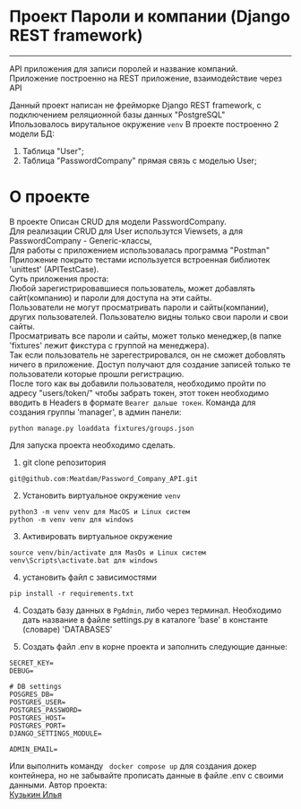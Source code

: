# Проект Пароли и компании (Django REST framework)
________
API приложения для записи поролей и название компаний.<br>
Приложение построенно на REST приложение, взаимодействие через API 


Данный проект написан не фрейморке Django REST framework, с подключением реляционной базы данных "PostgreSQL"<br>
Ипользовалось вирутальное окружение ```venv```
В  проекте построенно 2 модели БД:
1. Таблица "User";
2. Таблица "PasswordCompany" прямая связь с моделью User;

# О проекте
В проекте Описан CRUD для модели PasswordCompany.<br> 
Для реализации CRUD для User использутся Viewsets, а для PasswordCompany - Generic-классы, <br>
Для работы с приложением использовалась программа "Postman"<br>
Приложение покрыто тестами используется встроенная библиотек 'unittest' (APITestCase).<br>
Суть приложения проста:<br>
Любой зарегистрировавшиеся пользователь, может добавлять сайт(компанию) и пароли для доступа на эти сайты.<br>
Пользователи не могут просматривать пароли и сайты(компании), других пользователей. Пользователю видны только свои пароли и свои сайты.<br>
Просматривать все пароли и сайты, может только менеджер,(в папке 'fixtures' лежит фикстура с группой на менеджера).<br>
Так если пользователь не зарегестрировался, он не сможет добовлять ничего в приложение. Доступ получают для создание записей только те пользователи которые прошли регистрацию.<br>
После того как вы добавили пользователя, необходимо пройти по адресу "users/token/" чтобы забрать токен, этот токен необходимо вводить в Headers в формате ```Bearer дальше токен```.
Команда для создания группы 'manager', в админ панели:
```
python manage.py loaddata fixtures/groups.json
```
Для запуска проекта необходимо сделать.
1. git clone репозитория
```
git@github.com:Meatdam/Password_Company_API.git
```
2. Установить виртуальное окружение `venv`
```
python3 -m venv venv для MacOS и Linux систем
python -m venv venv для windows
```
3. Активировать виртуальное окружение
```
source venv/bin/activate для MasOs и Linux систем
venv\Scripts\activate.bat для windows
```
4. установить файл с зависимостями
```
pip install -r requirements.txt
```
4. Создать базу данных в ```PgAdmin```, либо через терминал. Необходимо дать название в файле settings.py в каталоге 'base' в константе (словаре) 'DATABASES'

5. Создать файл .env в корне проекта и заполнить следующие данные:
```
SECRET_KEY=
DEBUG=

# DB settings
POSGRES_DB=
POSTGRES_USER=
POSTGRES_PASSWORD=
POSTGRES_HOST=
POSTGRES_PORT=
DJANGO_SETTINGS_MODULE=

ADMIN_EMAIL=

```
Или выполнить команду ``` docker compose up``` для создания докер контейнера, но не забывайте прописать данные в файле .env с своими данными.
Автор проекта:<br>
[Кузькин Илья](https://github.com/Meatdam)
